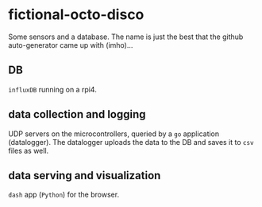 # fictional-octo-disco
Some sensors and a database. The name is just the best that the github auto-generator came up with (imho)...

## DB
`influxDB` running on a rpi4.

## data collection and logging
UDP servers on the microcontrollers, queried by a `go` application (datalogger). The datalogger uploads the data to the DB and saves it to `csv` files as well.

## data serving and visualization
`dash` app (`Python`) for the browser.
